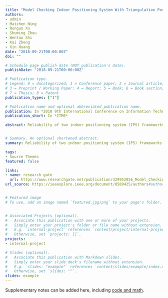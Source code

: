 ```yaml
---
title: "Model Checking Indoor Positioning System With Triangulation Positioning Technology"
authors:
- admin
- Maizhen Ning
- Runguo Xu
- Shuming Zhou
- Wentao Shi
- Kai Zheng
- Xin Huang
date: "2018-09-21T00:00:00Z"
doi: ""

# Schedule page publish date (NOT publication's date).
publishDate: "2018-09-21T00:00:00Z"

# Publication type.
# Legend: 0 = Uncategorized; 1 = Conference paper; 2 = Journal article;
# 3 = Preprint / Working Paper; 4 = Report; 5 = Book; 6 = Book section;
# 7 = Thesis; 8 = Patent
publication_types: ["1"]

# Publication name and optional abbreviated publication name.
publication: In *2018 9th International Conference on Information Technology in Medicine and Education*
publication_short: In *ITME*

abstract: Reliability of two indoor positioning system (IPS) frameworks is studied in this paper. The experimental results show that TPT (Triangulation Positioning Technology) will make an inevitable influence to the system reliability due to the number restriction of the positioning antenna; positioning processors could also affect the system reliability as a result of the connection method of the antenna. Finally, the last conclusion could be extracted from the connection method between the positioning antennas and positioning processors, experiment shows that separate connection (one antenna to one processor) is much more stable than multiple connection (several antennas to one processor).


# Summary. An optional shortened abstract.
summary: Reliability of two indoor positioning system (IPS) frameworks is studied in this paper. The experimental results show that TPT (Triangulation Positioning Technology) will make an inevitable influence to the system reliability due to the number restriction of the positioning antenna;

tags:
- Source Themes
featured: false

links:
- name: research gate
  url: https://www.researchgate.net/publication/329952856_Model_Checking_Indoor_Positioning_System_With_Triangulation_Positioning_Technology
url_source: https://ieeexplore.ieee.org/document/8589425/authors#authors


# Featured image
# To use, add an image named `featured.jpg/png` to your page's folder.


# Associated Projects (optional).
#   Associate this publication with one or more of your projects.
#   Simply enter your project's folder or file name without extension.
#   E.g. `internal-project` references `content/project/internal-project/index.md`.
#   Otherwise, set `projects: []`.
projects:
- internal-project

# Slides (optional).
#   Associate this publication with Markdown slides.
#   Simply enter your slide deck's filename without extension.
#   E.g. `slides: "example"` references `content/slides/example/index.md`.
#   Otherwise, set `slides: ""`.
slides: example
---
```


Supplementary notes can be added here, including [code and math](https://sourcethemes.com/academic/docs/writing-markdown-latex/).

